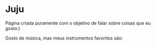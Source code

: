 <!DOCTYPE html>
<html lang="ptbr">
<head>
    <meta charset="UTF-8">
    <meta http-equiv="X-UA-Compatible" content="IE=edge">
    <meta name="viewport" content="width=device-width, initial-scale=1.0">
    <title>Julia</title>
</head>
<body>
    <h1 class="titulo">Juju</h1>
    <p class="text">Página criada puramente com o objetivo de falar sobre coisas que eu gosto:)</p>
    </p>
    <P> Gosto de música, mas meus instrumentos favoritos são:
    </P>
    <p class="image"><a href="https://www.istockphoto.com/br/foto/m%C3%BAsica-cl%C3%A1ssica-favorita-feche-acima-da-vista-das-m%C3%A3os-f%C3%AAmeas-delicadas-que-jogam-uma-gm1129332575-298281488"
